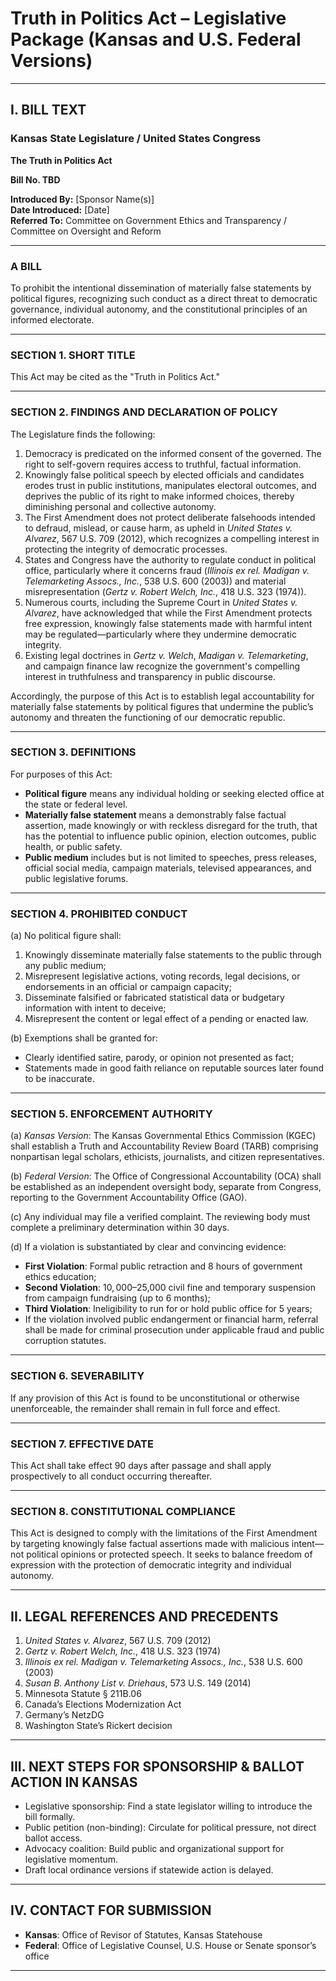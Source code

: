 # Truth in Politics Act – Legislative Package (Kansas and U.S. Federal Versions)

---

## I. BILL TEXT

### Kansas State Legislature / United States Congress

**The Truth in Politics Act**

**Bill No. TBD**

**Introduced By:** [Sponsor Name(s)]  
**Date Introduced:** [Date]  
**Referred To:** Committee on Government Ethics and Transparency / Committee on Oversight and Reform

---

### A BILL

To prohibit the intentional dissemination of materially false statements by political figures, recognizing such conduct as a direct threat to democratic governance, individual autonomy, and the constitutional principles of an informed electorate.

---

### SECTION 1. SHORT TITLE

This Act may be cited as the "Truth in Politics Act."

---

### SECTION 2. FINDINGS AND DECLARATION OF POLICY

The Legislature finds the following:

1. Democracy is predicated on the informed consent of the governed. The right to self-govern requires access to truthful, factual information.
2. Knowingly false political speech by elected officials and candidates erodes trust in public institutions, manipulates electoral outcomes, and deprives the public of its right to make informed choices, thereby diminishing personal and collective autonomy.
3. The First Amendment does not protect deliberate falsehoods intended to defraud, mislead, or cause harm, as upheld in *United States v. Alvarez*, 567 U.S. 709 (2012), which recognizes a compelling interest in protecting the integrity of democratic processes.
4. States and Congress have the authority to regulate conduct in political office, particularly where it concerns fraud (*Illinois ex rel. Madigan v. Telemarketing Assocs., Inc.*, 538 U.S. 600 (2003)) and material misrepresentation (*Gertz v. Robert Welch, Inc.*, 418 U.S. 323 (1974)).
5. Numerous courts, including the Supreme Court in *United States v. Alvarez*, have acknowledged that while the First Amendment protects free expression, knowingly false statements made with harmful intent may be regulated—particularly where they undermine democratic integrity.
6. Existing legal doctrines in *Gertz v. Welch*, *Madigan v. Telemarketing*, and campaign finance law recognize the government's compelling interest in truthfulness and transparency in public discourse.

Accordingly, the purpose of this Act is to establish legal accountability for materially false statements by political figures that undermine the public’s autonomy and threaten the functioning of our democratic republic.

---

### SECTION 3. DEFINITIONS

For purposes of this Act:

- **Political figure** means any individual holding or seeking elected office at the state or federal level.
- **Materially false statement** means a demonstrably false factual assertion, made knowingly or with reckless disregard for the truth, that has the potential to influence public opinion, election outcomes, public health, or public safety.
- **Public medium** includes but is not limited to speeches, press releases, official social media, campaign materials, televised appearances, and public legislative forums.

---

### SECTION 4. PROHIBITED CONDUCT

(a) No political figure shall:
1. Knowingly disseminate materially false statements to the public through any public medium;
2. Misrepresent legislative actions, voting records, legal decisions, or endorsements in an official or campaign capacity;
3. Disseminate falsified or fabricated statistical data or budgetary information with intent to deceive;
4. Misrepresent the content or legal effect of a pending or enacted law.

(b) Exemptions shall be granted for:
- Clearly identified satire, parody, or opinion not presented as fact;
- Statements made in good faith reliance on reputable sources later found to be inaccurate.

---

### SECTION 5. ENFORCEMENT AUTHORITY

(a) *Kansas Version*: The Kansas Governmental Ethics Commission (KGEC) shall establish a Truth and Accountability Review Board (TARB) comprising nonpartisan legal scholars, ethicists, journalists, and citizen representatives.

(b) *Federal Version*: The Office of Congressional Accountability (OCA) shall be established as an independent oversight body, separate from Congress, reporting to the Government Accountability Office (GAO).

(c) Any individual may file a verified complaint. The reviewing body must complete a preliminary determination within 30 days.

(d) If a violation is substantiated by clear and convincing evidence:
- **First Violation**: Formal public retraction and 8 hours of government ethics education;
- **Second Violation**: $10,000–$25,000 civil fine and temporary suspension from campaign fundraising (up to 6 months);
- **Third Violation**: Ineligibility to run for or hold public office for 5 years;
- If the violation involved public endangerment or financial harm, referral shall be made for criminal prosecution under applicable fraud and public corruption statutes.

---

### SECTION 6. SEVERABILITY

If any provision of this Act is found to be unconstitutional or otherwise unenforceable, the remainder shall remain in full force and effect.

---

### SECTION 7. EFFECTIVE DATE

This Act shall take effect 90 days after passage and shall apply prospectively to all conduct occurring thereafter.

---

### SECTION 8. CONSTITUTIONAL COMPLIANCE

This Act is designed to comply with the limitations of the First Amendment by targeting knowingly false factual assertions made with malicious intent—not political opinions or protected speech. It seeks to balance freedom of expression with the protection of democratic integrity and individual autonomy.

---

## II. LEGAL REFERENCES AND PRECEDENTS

1. *United States v. Alvarez*, 567 U.S. 709 (2012)
2. *Gertz v. Robert Welch, Inc.*, 418 U.S. 323 (1974)
3. *Illinois ex rel. Madigan v. Telemarketing Assocs., Inc.*, 538 U.S. 600 (2003)
4. *Susan B. Anthony List v. Driehaus*, 573 U.S. 149 (2014)
5. Minnesota Statute § 211B.06
6. Canada’s Elections Modernization Act
7. Germany’s NetzDG
8. Washington State’s Rickert decision

---

## III. NEXT STEPS FOR SPONSORSHIP & BALLOT ACTION IN KANSAS

- Legislative sponsorship: Find a state legislator willing to introduce the bill formally.
- Public petition (non-binding): Circulate for political pressure, not direct ballot access.
- Advocacy coalition: Build public and organizational support for legislative momentum.
- Draft local ordinance versions if statewide action is delayed.

---

## IV. CONTACT FOR SUBMISSION

- **Kansas**: Office of Revisor of Statutes, Kansas Statehouse
- **Federal**: Office of Legislative Counsel, U.S. House or Senate sponsor’s office

---
